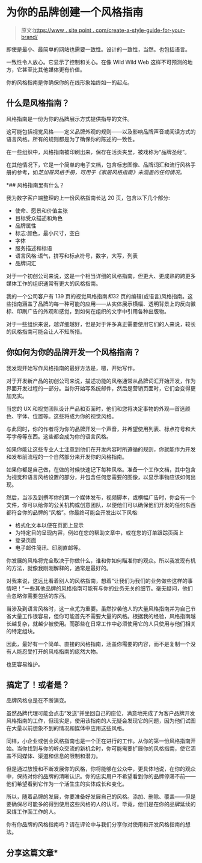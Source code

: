 # 为你的品牌创建一个风格指南

> 原文:[https://www . site point . com/create-a-style-guide-for-your-brand/](https://www.sitepoint.com/create-a-style-guide-for-your-brand/)

即使是最小、最简单的网站也需要一致性。设计的一致性，当然。也包括语言。

一致性令人放心。它显示了控制和关心。在像 Wild Wild Web 这样不可预测的地方，它甚至比其他媒体更有价值。

你的风格指南是你确保你的在线形象始终如一的起点。

## 什么是风格指南？

风格指南是一份为你的品牌展示方式提供指导的文件。

这可能包括视觉风格——定义品牌外观的规则——以及影响品牌声音或阅读方式的语言风格。所有的规则都是为了确保你的陈述的一致性。

在一些组织中，风格指南被印刷出来，保存在活页夹里，被戏称为“品牌圣经”。

在其他情况下，它是一个简单的电子文档，包含标志图像、品牌词汇和流行风格手册的参考，如[](http://www.chicagomanualofstyle.org/)*芝加哥风格手册，可用于《家居风格指南》未涵盖的任何情况。*

 *## 风格指南里有什么？

我为数字客户端整理的上一份风格指南长达 20 页，包含以下几个部分:

*   使命、愿景和价值主张
*   目标受众描述和角色
*   品牌属性
*   标志:颜色，最小尺寸，空白
*   字体
*   服务描述和标语
*   语言风格:语气，拼写和标点符号，数字，大写，列表
*   品牌词汇

对于一个初创公司来说，这是一个相当详细的风格指南，但更大、更成熟的跨更多媒体工作的组织通常有更大的风格指南。

我的一个公司客户有 139 页的视觉风格指南*和*32 页的编辑(或语言)风格指南。这些指南涵盖了品牌的每一种可能的应用——从实体展示横幅、透明背景上的反向徽标、印刷广告的外观和感觉，到如何在组织的文字中引用各种出版物。

对于一些组织来说，越详细越好，但是对于许多真正需要使用它们的人来说，较长的风格指南可能会让人不知所措。

## 你如何为你的品牌开发一个风格指南？

我发现开始写作风格指南的最好方法是，嗯，开始写作。

对于开发新产品的初创公司来说，描述功能的风格通常从品牌词汇开始开发，作为界面开发过程的一部分。当你开始写系统邮件，然后是营销页面时，它们会变得更加充实。

当您的 UX 和视觉团队设计产品和页面时，他们和您将决定事物的外观—首选颜色、字体、位置等。这些将成为你的视觉风格。

与此同时，你的作者将为你的品牌开发一个声音，并希望使用列表、标点符号和大写字母等东西。这些都会成为你的语言风格。

如果你能让这些专业人士注意到他们在开发内容时所遵循的规则，你就能作为开发和发布前流程的一个自然部分来开发你的风格指南。

如果你都是自己做，在做的时候快速记下每种风格。准备一个工作文档，其中包含为视觉和语言风格设置的部分，并包含任何您需要的图像，以显示事物应该如何出现。

然后，当涉及到撰写你的第一个媒体发布，视频脚本，或横幅广告时，你会有一个文件，你可以给你的公关机构或创意团队，以便他们可以确保他们开发的任何东西都符合你的品牌的“风格”。你最终可能会开发出以下风格:

*   格式化文本以便在页面上显示
*   为特定目的呈现内容，例如在您的帮助文章中，或在您的订单跟踪页面上
*   登录页面
*   电子邮件简讯、印刷直邮等。

你发展的风格将完全取决于你做什么，谁和你如何瞄准你的观众。所以我发现有机的方法，就像我刚刚解释的，通常是最好的。

对我来说，这远比看着别人的风格指南，想着“让我们为我们的业务做些这样的事情吧！”一些其他品牌的风格指南可能有与你的业务无关的细节。毫无疑问，他们会忽略你需要包括的东西。

当涉及到语言风格时，这一点尤为重要。虽然抄袭他人的大量风格指南并为自己节省大量工作很容易，但你可能首先不需要大量的风格。根据我的经验，风格指南越长越复杂，就越少被使用。而那些在日常工作中必须使用它的人只使用与他们相关的特定组块。

因此，最好有一个简单、直接的风格指南，涵盖你需要的内容，而不是复制一个没有人能忍受打开的风格指南的庞然大物。

也更容易维护。

## 搞定了！或者是？

品牌风格总是在不断演变。

虽然品牌代理可能会点击“发送”并坐回自己的座位，满意地完成了为客户品牌开发风格指南的工作，但现实是，使用该指南的人无疑会发现它的问题，因为他们试图在大量以前想象不到的情况和媒体中应用这些风格。

同样，小企业或创业风格指南也是一个正在进行的工作。从你的第一份风格指南开始。当你找到与你的听众交流的新机会时，你可能需要扩展你的风格指南，使它涵盖不同媒体、渠道和信息的限制和潜力。

但是通过放慢和不断发展你的风格，你将能够在公众中，更具体地说，在你的观众中，保持对你的品牌的清晰认识。你的忠实用户不希望看到你的品牌停滞不前——他们希望看到它作为一个活生生的实体成长和变化。

所以，随着品牌的发展，你要准备好发展自己的风格。添加、删除、覆盖——但是要确保尽可能多的得到使用这些风格的人的认可。毕竟，他们是在你的品牌延续的采煤工作面工作的人。

你有你品牌的风格指南吗？请在评论中与我们分享你对使用和开发风格指南的想法。

## 分享这篇文章*